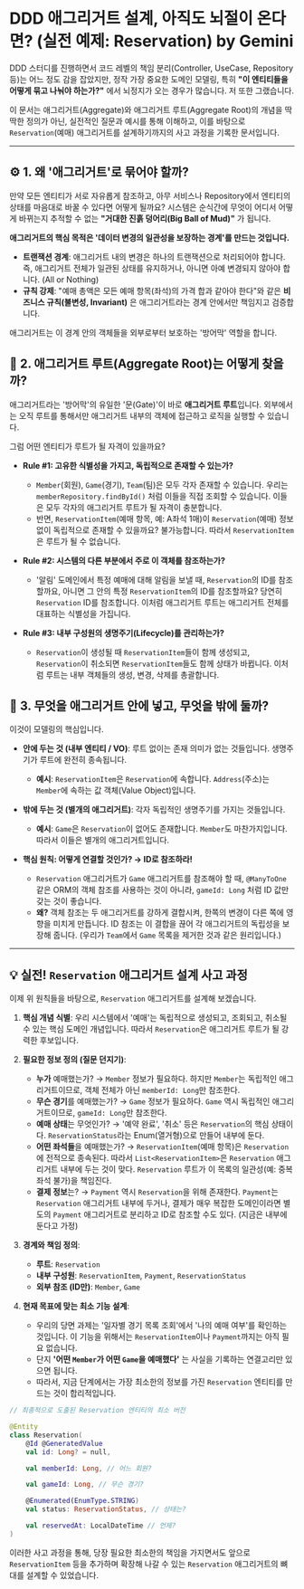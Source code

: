 # DDD 애그리거트 설계, 아직도 뇌절이 온다면? (실전 예제: Reservation) by Gemini

DDD 스터디를 진행하면서 코드 레벨의 책임 분리(Controller, UseCase, Repository 등)는 어느 정도 감을 잡았지만, 정작 가장 중요한 도메인 모델링, 특히 **"이 엔티티들을 어떻게 묶고 나눠야 하는가?"** 에서 뇌정지가 오는 경우가 많습니다. 저 또한 그랬습니다.

이 문서는 애그리거트(Aggregate)와 애그리거트 루트(Aggregate Root)의 개념을 딱딱한 정의가 아닌, 실전적인 질문과 예시를 통해 이해하고, 이를 바탕으로 `Reservation`(예매) 애그리거트를 설계하기까지의 사고 과정을 기록한 문서입니다.

---

## ⚙️ 1. 왜 '애그리거트'로 묶어야 할까?

만약 모든 엔티티가 서로 자유롭게 참조하고, 아무 서비스나 Repository에서 엔티티의 상태를 마음대로 바꿀 수 있다면 어떻게 될까요? 시스템은 순식간에 무엇이 어디서 어떻게 바뀌는지 추적할 수 없는 **"거대한 진흙 덩어리(Big Ball of Mud)"** 가 됩니다.

**애그리거트의 핵심 목적은 '데이터 변경의 일관성을 보장하는 경계'를 만드는 것입니다.**

-   **트랜잭션 경계**: 애그리거트 내의 변경은 하나의 트랜잭션으로 처리되어야 합니다. 즉, 애그리거트 전체가 일관된 상태를 유지하거나, 아니면 아예 변경되지 않아야 합니다. (All or Nothing)
-   **규칙 강제**: "예매 총액은 모든 예매 항목(좌석)의 가격 합과 같아야 한다"와 같은 **비즈니스 규칙(불변성, Invariant)** 은 애그리거트라는 경계 안에서만 책임지고 검증합니다.

애그리거트는 이 경계 안의 객체들을 외부로부터 보호하는 '방어막' 역할을 합니다.

## 🧭 2. 애그리거트 루트(Aggregate Root)는 어떻게 찾을까?

애그리거트라는 '방어막'의 유일한 '문(Gate)'이 바로 **애그리거트 루트**입니다. 외부에서는 오직 루트를 통해서만 애그리거트 내부의 객체에 접근하고 로직을 실행할 수 있습니다.

그럼 어떤 엔티티가 루트가 될 자격이 있을까요?

-   **Rule #1: 고유한 식별성을 가지고, 독립적으로 존재할 수 있는가?**
    -   `Member`(회원), `Game`(경기), `Team`(팀)은 모두 각자 존재할 수 있습니다. 우리는 `memberRepository.findById()` 처럼 이들을 직접 조회할 수 있습니다. 이들은 모두 각자의 애그리거트 루트가 될 자격이 충분합니다.
    -   반면, `ReservationItem`(예매 항목, 예: A좌석 1매)이 `Reservation`(예매) 정보 없이 독립적으로 존재할 수 있을까요? 불가능합니다. 따라서 `ReservationItem`은 루트가 될 수 없습니다.

-   **Rule #2: 시스템의 다른 부분에서 주로 이 객체를 참조하는가?**
    -   '알림' 도메인에서 특정 예매에 대해 알림을 보낼 때, `Reservation`의 ID를 참조할까요, 아니면 그 안의 특정 `ReservationItem`의 ID를 참조할까요? 당연히 `Reservation` ID를 참조합니다. 이처럼 애그리거트 루트는 애그리거트 전체를 대표하는 식별성을 가집니다.

-   **Rule #3: 내부 구성원의 생명주기(Lifecycle)를 관리하는가?**
    -   `Reservation`이 생성될 때 `ReservationItem`들이 함께 생성되고, `Reservation`이 취소되면 `ReservationItem`들도 함께 상태가 바뀝니다. 이처럼 루트는 내부 객체들의 생성, 변경, 삭제를 총괄합니다.

## 🧰 3. 무엇을 애그리거트 안에 넣고, 무엇을 밖에 둘까?

이것이 모델링의 핵심입니다.

-   **안에 두는 것 (내부 엔티티 / VO)**: 루트 없이는 존재 의미가 없는 것들입니다. 생명주기가 루트에 완전히 종속됩니다.
    -   **예시**: `ReservationItem`은 `Reservation`에 속합니다. `Address`(주소)는 `Member`에 속하는 값 객체(Value Object)입니다.

-   **밖에 두는 것 (별개의 애그리거트)**: 각자 독립적인 생명주기를 가지는 것들입니다.
    -   **예시**: `Game`은 `Reservation`이 없어도 존재합니다. `Member`도 마찬가지입니다. 따라서 이들은 별개의 애그리거트입니다.

-   **핵심 원칙: 어떻게 연결할 것인가? → ID로 참조하라!**
    -   `Reservation` 애그리거트가 `Game` 애그리거트를 참조해야 할 때, `@ManyToOne` 같은 ORM의 객체 참조를 사용하는 것이 아니라, `gameId: Long` 처럼 ID 값만 갖는 것이 좋습니다.
    -   **왜?** 객체 참조는 두 애그리거트를 강하게 결합시켜, 한쪽의 변경이 다른 쪽에 영향을 미치게 만듭니다. ID 참조는 이 결합을 끊어 각 애그리거트의 독립성을 보장해 줍니다. (우리가 `Team`에서 `Game` 목록을 제거한 것과 같은 원리입니다.)

---

## 💡 실전! `Reservation` 애그리거트 설계 사고 과정

이제 위 원칙들을 바탕으로, `Reservation` 애그리거트를 설계해 보겠습니다.

1.  **핵심 개념 식별**: 우리 시스템에서 '예매'는 독립적으로 생성되고, 조회되고, 취소될 수 있는 핵심 도메인 개념입니다. 따라서 `Reservation`은 애그리거트 루트가 될 강력한 후보입니다.

2.  **필요한 정보 정의 (질문 던지기)**:
    -   **누가** 예매했는가? → `Member` 정보가 필요하다. 하지만 `Member`는 독립적인 애그리거트이므로, 객체 전체가 아닌 `memberId: Long`만 참조한다.
    -   **무슨 경기**를 예매했는가? → `Game` 정보가 필요하다. `Game` 역시 독립적인 애그리거트이므로, `gameId: Long`만 참조한다.
    -   **예매 상태**는 무엇인가? → '예약 완료', '취소' 등은 `Reservation`의 핵심 상태이다. `ReservationStatus`라는 Enum(열거형)으로 만들어 내부에 둔다.
    -   **어떤 좌석들**을 예매했는가? → `ReservationItem`(예매 항목)은 `Reservation`에 전적으로 종속된다. 따라서 `List<ReservationItem>`은 `Reservation` 애그리거트 내부에 두는 것이 맞다. `Reservation` 루트가 이 목록의 일관성(예: 중복 좌석 불가)을 책임진다.
    -   **결제 정보**는? → `Payment` 역시 `Reservation`을 위해 존재한다. `Payment`는 `Reservation` 애그리거트 내부에 두거나, 결제가 매우 복잡한 도메인이라면 별도의 `Payment` 애그리거트로 분리하고 ID로 참조할 수도 있다. (지금은 내부에 둔다고 가정)

3.  **경계와 책임 정의**:
    -   **루트**: `Reservation`
    -   **내부 구성원**: `ReservationItem`, `Payment`, `ReservationStatus`
    -   **외부 참조 (ID만)**: `Member`, `Game`

4.  **현재 목표에 맞는 최소 기능 설계**:
    -   우리의 당면 과제는 '일자별 경기 목록 조회'에서 '나의 예매 여부'를 확인하는 것입니다. 이 기능을 위해서는 `ReservationItem`이나 `Payment`까지는 아직 필요 없습니다.
    -   단지 **'어떤 `Member`가 어떤 `Game`을 예매했다'** 는 사실을 기록하는 연결고리만 있으면 됩니다.
    -   따라서, 지금 단계에서는 가장 최소한의 정보를 가진 `Reservation` 엔티티를 만드는 것이 합리적입니다.

```kotlin
// 최종적으로 도출된 Reservation 엔티티의 최소 버전

@Entity
class Reservation(
    @Id @GeneratedValue
    val id: Long? = null,

    val memberId: Long, // 어느 회원?

    val gameId: Long, // 무슨 경기?

    @Enumerated(EnumType.STRING)
    val status: ReservationStatus, // 상태는?

    val reservedAt: LocalDateTime // 언제?
)
```

이러한 사고 과정을 통해, 당장 필요한 최소한의 책임을 가지면서도 앞으로 `ReservationItem` 등을 추가하며 확장해 나갈 수 있는 `Reservation` 애그리거트의 뼈대를 설계할 수 있었습니다.
